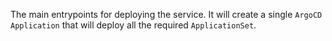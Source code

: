 The main entrypoints for deploying the service. It will create a single
`ArgoCD` `Application` that will deploy all the required `ApplicationSet`.

